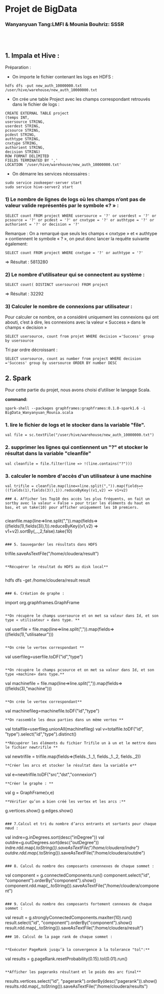 # Projet de BigData

### Wanyanyuan Tang:LMFI   &  Mounia Bouhriz: SSSR

<br><br/>

## 1. Impala et Hive :

Préparation :


- On importe le fichier contenant les logs en HDFS :

 ```
hdfs dfs -put new_auth_10000000.txt /user/hive/warehouse/new_auth_10000000.txt
 ```
 
- On crée une table Project avec les champs correspondant retrouvés dans le fichier de logs : 

```
CREATE EXTERNAL TABLE project
(temps INT,
usersource STRING,
userdest STRING,
pcsource STRING,
pcdest STRING,
authtype STRING,
cnxtype STRING,
authorient STRING,
decision STRING)
ROW FORMAT DELIMITED
FIELDS TERMINATED BY ','
LOCATION '/user/hive/warehouse/new_auth_10000000.txt'
```

- On démarre les services nécessaires : 

```
sudo service zookeeper-server start
sudo service hive-server2 start
```

### 1) Le nombre de lignes de logs où les champs n’ont pas de valeur valide représentés par le symbole «? » : 

 ```
SELECT count FROM project WHERE usersource = '?' or userdest = '?' or pcsource = '?' or pcdest = '?' or cnxtype = '?' or authtype = '?' or authorient = '?' or decision = '?'
 ```
 
Remarque : On a remarqué que seuls les champs « cnxtype » et « authtype » contiennent le symbole « ? », on peut donc lancer la requête suivante également:
 
 ```
SELECT count FROM project WHERE cnxtype = '?' or authtype = '?'
 ```

⇒ Résultat : 5813280



### 2) Le nombre d’utilisateur qui se connectent au système :  

 ```
SELECT count( DISTINCT usersource) FROM project
 ```
⇒ Résultat : 32292


### 3) Calculer le nombre de connexions par utilisateur : 

Pour calculer ce nombre, on a considéré uniquement les connexions qui ont abouti, c’est à dire, les connexions avec la valeur « Success » dans le champs « decision »

 ```
SELECT usersource, count from projet WHERE decision ='Success' group by usersource 
 ```

Tri par ordre décroissant : 

 ```
SELECT usersource, count as number from project WHERE decision ='Success' group by usersource ORDER BY number DESC
 ```

## 2. Spark 
Pour cette partie du projet, nous avons choisi d’utiliser le langage Scala. 

**command:**


 ```
spark-shell --packages graphframes:graphframes:0.1.0-spark1.6 -i BigData_Wanyanyuan_Mounia.scala
 ```
 
### 1.  lire le fichier de logs et le stocker dans la variable "file".

```
val file = sc.textFile("/user/hive/warehouse/new_auth_10000000.txt") 
 ```

### 2. supprimer les lignes qui contiennent un "?" et stocker le résultat dans la variable "cleanfile"
 ```
val cleanfile = file.filter(line => !(line.contains("?")))  
 ```
### 3.  calculer le nombre d'accès d'un utilisateur à une machine 

 ```
 val trifile = cleanfile.map(line=>line.split(",")).map(fields=>((fields(1),fields(3)),1)).reduceByKey((v1,v2) => v1+v2)    ```

### 4. Afficher les Top10 des accès les plus fréquents, on fait un sortby avec la valeur « False » pour trier les éléments du haut en bas, et un take(10) pour afficher uniquement les 10 premiers. 


 ```
 cleanfile.map(line=>line.split(",")).map(fields=>((fields(1),fields(3)),1)).reduceByKey((v1,v2) => v1+v2).sortBy(_._2,false).take(10)
 ```
 
 ### 5. Sauvegarder les résultats dans HDFS 
 
 ```
 trifile.saveAsTextFile("/home/cloudera/result")
 ```
 
 **Récupérer le résultat du HDFS au disk local**
 
 
 ```
 hdfs dfs -get /home/cloudera/result result
 ```

### 6. Création de graphe : 

```
import org.graphframes.GraphFrame
 ```
 
**On récupère le champs usersource et on met sa valeur dans Id, et son type « utilisateur » dans type. **
 
 ```
 val userfile = file.map(line=>line.split(",")).map(fields=>((fields(1),"utilisateur"))) 
 ```
 
**On crée le vertex correspondant **
 
 ```
 val userfileg=userfile.toDF("id","type")
 ```
 
**On récupère le champs pcsource et on met sa valeur dans Id, et son type «machine» dans type.**
 
 ```
 val machinefile = file.map(line=>line.split(",")).map(fields=>((fields(3),"machine")))
 ```
 
**On crée le vertex correspondant**

 ```
 val machinefileg=machinefile.toDF("id","type")
 ```
**On rassemble les deux parties dans un même vertex **

 ```
 val totalfile=userfileg.unionAll(machinefileg)
 val v=totalfile.toDF("id", "type").select("id","type").distinct()
 ```
**Récupérer les éléments du fichier Trifile un à un et le mettre dans le fichier newtrifile **
 
 ```
 val newtrifile = trifile.map(fields=>(fields._1._1, fields._1._2, fields._2))
 ```
**Créer les arcs et stocker le résultat dans la variable e**
 
 ```
 val e=newtrifile.toDF("src","dst","connexion")
 ```
**Créer le graphe : **
 
 ```
 val g = GraphFrame(v,e) 
 ```
**Vérifier qu’on a bien créé les vertex et les arcs :**
 
 ```
g.vertices.show()
g.edges.show()
```

### 7.Calcul et tri du nombre d’arcs entrants et sortants pour chaque nœud : 

```
val indre=g.inDegrees.sort(desc("inDegree"))
val outdre=g.outDegrees.sort(desc("outDegree"))
indre.rdd.map(_.toString()).saveAsTextFile("/home/cloudera/indre")
outdre.rdd.map(_.toString()).saveAsTextFile("/home/cloudera/outdre")
```

### 8. Calcul du nombre des composants conennexes de chaque sommet :

```
val component = g.connectedComponents.run()
component.select("id", "component").orderBy("component").show()
component.rdd.map(_.toString()).saveAsTextFile("/home/cloudera/component")
```

### 9. Calcul du nombre des composants fortement connexes de chaque sommet :

```
val result = g.stronglyConnectedComponents.maxIter(10).run()
result.select("id", "component").orderBy("component").show()
result.rdd.map(_.toString()).saveAsTextFile("/home/cloudera/result")
```
### 10. Calcul de la page rank de chaque sommet :


**Exécuter PageRank jusqu’à la convergence à la tolerance "tol":**
```
val results = g.pageRank.resetProbability(0.15).tol(0.01).run()
```

**Afficher les pageranks résultant et le poids des arc final**

```
results.vertices.select("id", "pagerank").orderBy(desc("pagerank")).show()
results.rdd.map(_.toString()).saveAsTextFile("/home/cloudera/results")
```

